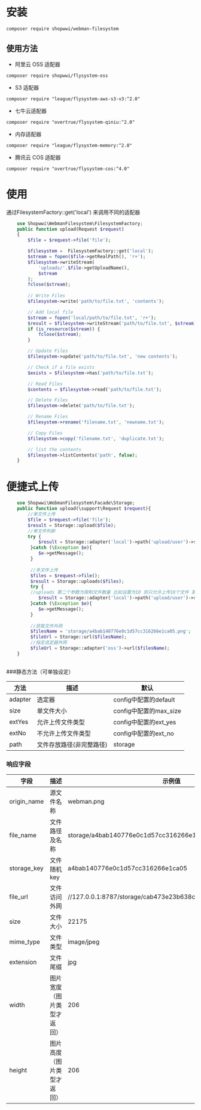 # 安装

```
composer require shopwwi/webman-filesystem
```
## 使用方法

- 阿里云 OSS 适配器

```
composer require shopwwi/flysystem-oss
```
- S3 适配器

```
composer require "league/flysystem-aws-s3-v3:^2.0"
```
- 七牛云适配器

```
composer require "overtrue/flysystem-qiniu:^2.0"
```
- 内存适配器

```
composer require "league/flysystem-memory:^2.0"
```
- 腾讯云 COS 适配器


```
composer require "overtrue/flysystem-cos:^4.0"
```
# 使用
通过FilesystemFactory::get('local') 来调用不同的适配器

```php
    use Shopwwi\WebmanFilesystem\FilesystemFactory;
    public function upload(Request $request)
    {
        $file = $request->file('file');

        $filesystem =  FilesystemFactory::get('local');
        $stream = fopen($file->getRealPath(), 'r+');
        $filesystem->writeStream(
            'uploads/'.$file->getUploadName(),
            $stream
        );
        fclose($stream);
        
        // Write Files
        $filesystem->write('path/to/file.txt', 'contents');

        // Add local file
        $stream = fopen('local/path/to/file.txt', 'r+');
        $result = $filesystem->writeStream('path/to/file.txt', $stream);
        if (is_resource($stream)) {
            fclose($stream);
        }

        // Update Files
        $filesystem->update('path/to/file.txt', 'new contents');

        // Check if a file exists
        $exists = $filesystem->has('path/to/file.txt');

        // Read Files
        $contents = $filesystem->read('path/to/file.txt');

        // Delete Files
        $filesystem->delete('path/to/file.txt');

        // Rename Files
        $filesystem->rename('filename.txt', 'newname.txt');

        // Copy Files
        $filesystem->copy('filename.txt', 'duplicate.txt');

        // list the contents
        $filesystem->listContents('path', false);
    }
```

# 便捷式上传

```php
    use Shopwwi\WebmanFilesystem\Facade\Storage;
    public function upload(\support\Request $request){
        //单文件上传
        $file = $request->file('file');
        $result = Storage::upload($file);
        //单文件判断
        try {
            $result = Storage::adapter('local')->path('upload/user')->size(1024*1024*5)->extYes(['image/jpeg','image/gif'])->extNo(['image/png'])->upload($file);
         }catch (\Exception $e){
            $e->getMessage();
         }
         
         //多文件上传
         $files = $request->file();
         $result = Storage::uploads($files);
         try {
         //uploads 第二个参数为限制文件数量 比如设置为10 则只允许上传10个文件 第三个参数为允许上传总大小 则本列表中文件总大小不得超过设定
            $result = Storage::adapter('local')->path('upload/user')->size(1024*1024*5)->extYes(['image/jpeg','image/gif'])->extNo(['image/png'])->uploads($files,10,1024*1024*100);
         }catch (\Exception $e){
            $e->getMessage();
         }
         
         //获取文件外网
         $filesName = 'storage/a4bab140776e0c1d57cc316266e1ca05.png';
         $fileUrl = Storage::url($filesName);
         //指定选定器外网
         $fileUrl = Storage::adapter('oss')->url($filesName);
    }
    
```
###静态方法（可单独设定）

| 方法      | 描述            | 默认                 |
|---------|---------------|--------------------|
| adapter | 选定器           | config中配置的default  | 
| size    | 单文件大小         | config中配置的max_size |
| extYes  | 允许上传文件类型      | config中配置的ext_yes  |
| extNo   | 不允许上传文件类型     | config中配置的ext_no   |
| path    | 文件存放路径(非完整路径) | storage            |

### 响应字段

| 字段          | 	描述           | 	示例值                                                          |
|-------------|---------------|---------------------------------------------------------------|
| origin_name | 源文件名称         | webman.png                                                    |
| file_name   | 文件路径及名称       | storage/a4bab140776e0c1d57cc316266e1ca05.png                  |
| storage_key | 文件随机key       | a4bab140776e0c1d57cc316266e1ca05                              |
| file_url    | 文件访问外网        | //127.0.0.1:8787/storage/cab473e23b638c2ad2ad58115e28251c.png |
| size        | 文件大小          | 22175                                                         |
| mime_type   | 文件类型          | image/jpeg                                                    |
| extension   | 文件尾缀          | jpg                                                           |
| width       | 图片宽度（图片类型才返回） | 206                                                           |
| height      | 图片高度（图片类型才返回）        | 206                                                           |

